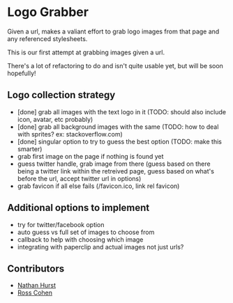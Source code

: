 Logo Grabber
============

Given a url, makes a valiant effort to grab logo images from that page and any referenced stylesheets.

This is our first attempt at grabbing images given a url.

There's a lot of refactoring to do and isn't quite usable yet, but will be soon hopefully!

## Logo collection strategy ##

*   [done] grab all images with the text logo in it (TODO: should also include icon, avatar, etc probably)
*   [done] grab all background images with the same (TODO: how to deal with sprites? ex: stackoverflow.com)
*   [done] singular option to try to guess the best option (TODO: make this smarter)
*   grab first image on the page if nothing is found yet
*   guess twitter handle, grab image from there (guess based on there being a twitter link within the retreived page, guess based on what's before the url, accept twitter url in options)
*   grab favicon if all else fails (/favicon.ico, link rel favicon)

## Additional options to implement ##

*   try for twitter/facebook option
*   auto guess vs full set of images to choose from
*   callback to help with choosing which image
*   integrating with paperclip and actual images not just urls?

## Contributors ##

*   [Nathan Hurst](http://github.com/nahurst)
*   [Ross Cohen](http://github.com/a-ross-cohen)